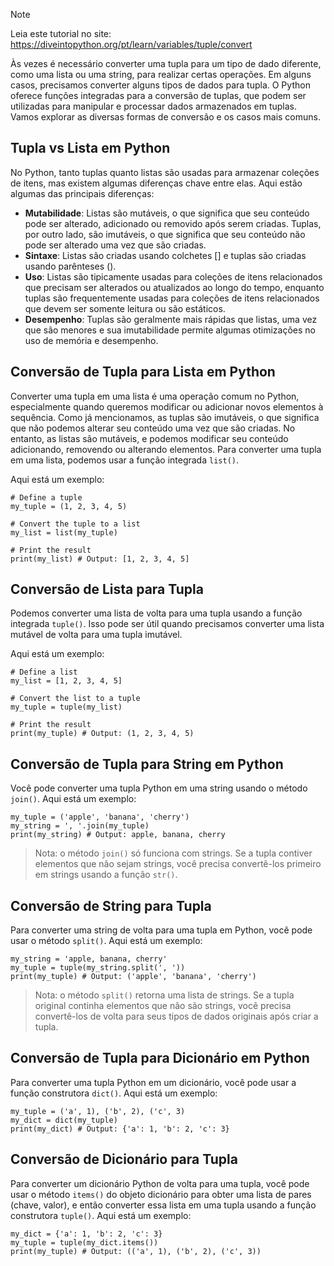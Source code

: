 > [!NOTE]
> Leia este tutorial no site: https://diveintopython.org/pt/learn/variables/tuple/convert

Às vezes é necessário converter uma tupla para um tipo de dado diferente, como uma lista ou uma string, para realizar certas operações. Em alguns casos, precisamos converter alguns tipos de dados para tupla. O Python oferece funções integradas para a conversão de tuplas, que podem ser utilizadas para manipular e processar dados armazenados em tuplas. Vamos explorar as diversas formas de conversão e os casos mais comuns.

## Tupla vs Lista em Python

No Python, tanto tuplas quanto listas são usadas para armazenar coleções de itens, mas existem algumas diferenças chave entre elas. Aqui estão algumas das principais diferenças:

- **Mutabilidade**: Listas são mutáveis, o que significa que seu conteúdo pode ser alterado, adicionado ou removido após serem criadas. Tuplas, por outro lado, são imutáveis, o que significa que seu conteúdo não pode ser alterado uma vez que são criadas.
- **Sintaxe**: Listas são criadas usando colchetes [] e tuplas são criadas usando parênteses ().
- **Uso**: Listas são tipicamente usadas para coleções de itens relacionados que precisam ser alterados ou atualizados ao longo do tempo, enquanto tuplas são frequentemente usadas para coleções de itens relacionados que devem ser somente leitura ou são estáticos.
- **Desempenho**: Tuplas são geralmente mais rápidas que listas, uma vez que são menores e sua imutabilidade permite algumas otimizações no uso de memória e desempenho.

## Conversão de Tupla para Lista em Python

Converter uma tupla em uma lista é uma operação comum no Python, especialmente quando queremos modificar ou adicionar novos elementos à sequência. Como já mencionamos, as tuplas são imutáveis, o que significa que não podemos alterar seu conteúdo uma vez que são criadas. No entanto, as listas são mutáveis, e podemos modificar seu conteúdo adicionando, removendo ou alterando elementos. Para converter uma tupla em uma lista, podemos usar a função integrada `list()`.

Aqui está um exemplo:

```python3
# Define a tuple
my_tuple = (1, 2, 3, 4, 5)

# Convert the tuple to a list
my_list = list(my_tuple)

# Print the result
print(my_list) # Output: [1, 2, 3, 4, 5]
```

## Conversão de Lista para Tupla

Podemos converter uma lista de volta para uma tupla usando a função integrada `tuple()`. Isso pode ser útil quando precisamos converter uma lista mutável de volta para uma tupla imutável.

Aqui está um exemplo:

```python3
# Define a list
my_list = [1, 2, 3, 4, 5]

# Convert the list to a tuple
my_tuple = tuple(my_list)

# Print the result
print(my_tuple) # Output: (1, 2, 3, 4, 5)
```

## Conversão de Tupla para String em Python

Você pode converter uma tupla Python em uma string usando o método `join()`. Aqui está um exemplo:

```python3
my_tuple = ('apple', 'banana', 'cherry')
my_string = ', '.join(my_tuple)
print(my_string) # Output: apple, banana, cherry
```

> Nota: o método `join()` só funciona com strings. Se a tupla contiver elementos que não sejam strings, você precisa convertê-los primeiro em strings usando a função `str()`.

## Conversão de String para Tupla

Para converter uma string de volta para uma tupla em Python, você pode usar o método `split()`. Aqui está um exemplo:

```python3
my_string = 'apple, banana, cherry'
my_tuple = tuple(my_string.split(', '))
print(my_tuple) # Output: ('apple', 'banana', 'cherry')
```

> Nota: o método `split()` retorna uma lista de strings. Se a tupla original continha elementos que não são strings, você precisa convertê-los de volta para seus tipos de dados originais após criar a tupla.

## Conversão de Tupla para Dicionário em Python

Para converter uma tupla Python em um dicionário, você pode usar a função construtora `dict()`. Aqui está um exemplo:

```python3
my_tuple = ('a', 1), ('b', 2), ('c', 3)
my_dict = dict(my_tuple)
print(my_dict) # Output: {'a': 1, 'b': 2, 'c': 3}
```

## Conversão de Dicionário para Tupla

Para converter um dicionário Python de volta para uma tupla, você pode usar o método `items()` do objeto dicionário para obter uma lista de pares (chave, valor), e então converter essa lista em uma tupla usando a função construtora `tuple()`. Aqui está um exemplo:

```python3
my_dict = {'a': 1, 'b': 2, 'c': 3}
my_tuple = tuple(my_dict.items())
print(my_tuple) # Output: (('a', 1), ('b', 2), ('c', 3))
```
